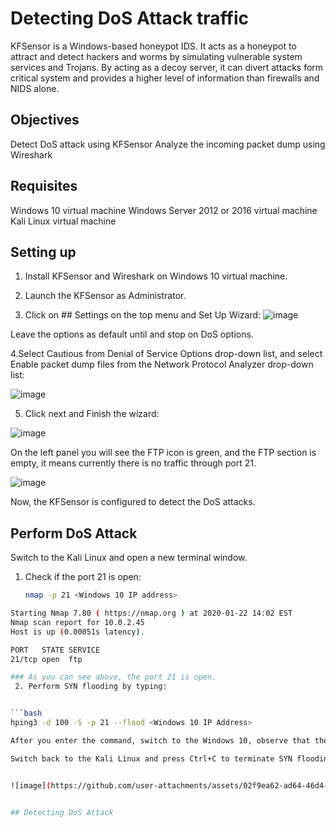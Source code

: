 # Detecting DoS Attack traffic
KFSensor is a Windows-based honeypot IDS. It acts as a honeypot to attract and detect hackers and worms by simulating vulnerable system services and Trojans. 
By acting as a decoy server, it can divert attacks form critical system and provides a higher level of information than firewalls and NIDS alone.

## Objectives
Detect DoS attack using KFSensor
Analyze the incoming packet dump using Wireshark

## Requisites
Windows 10 virtual machine
Windows Server 2012 or 2016 virtual machine
Kali Linux virtual machine

## Setting up
1. Install KFSensor and Wireshark on Windows 10 virtual machine.

2. Launch the KFSensor as Administrator.

3. Click on ## Settings on the top menu and Set Up Wizard:
  ![image](https://github.com/user-attachments/assets/a4125ae8-0ccc-4941-b34a-3cd8f380f3d4)

Leave the options as default until and stop on DoS options.

4.Select Cautious from Denial of Service Options drop-down list, and select Enable packet dump files from the Network Protocol Analyzer drop-down list:

![image](https://github.com/user-attachments/assets/20eef005-bf19-4f25-91da-d6b747842abe)



5. Click next and Finish the wizard:

   
![image](https://github.com/user-attachments/assets/6f46e28b-981f-4851-b2e1-4774f8f8b149)

On the left panel you will see the FTP icon is green, and the FTP section is empty, it means currently there is no traffic through port 21.


![image](https://github.com/user-attachments/assets/59290359-e1b3-4891-8748-94e6ff07d150)

Now, the KFSensor is configured to detect the DoS attacks.

## Perform DoS Attack
Switch to the Kali Linux and open a new terminal window.
  1. Check if the port 21 is open:
     ```bash
     nmap -p 21 <Windows 10 IP address>

```bash
Starting Nmap 7.80 ( https://nmap.org ) at 2020-01-22 14:02 EST
Nmap scan report for 10.0.2.45
Host is up (0.00051s latency).

PORT   STATE SERVICE
21/tcp open  ftp

### As you can see above, the port 21 is open.
 2. Perform SYN flooding by typing:


```bash
hping3 -d 100 -S -p 21 --flood <Windows 10 IP Address>

After you enter the command, switch to the Windows 10, observe that the machine is almost frozen, which means that the resources of Windows are completely exhausted. This means that the DoS attack is being successfully performed.

Switch back to the Kali Linux and press Ctrl+C to terminate SYN flooding.


![image](https://github.com/user-attachments/assets/02f9ea62-ad64-46d4-a0e0-96e9a133de7e)


## Detecting DoS Attack

